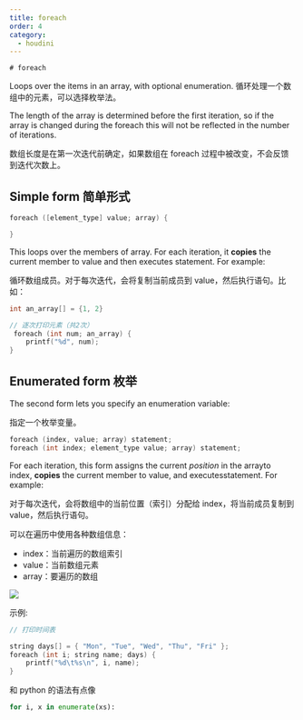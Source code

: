 ```yaml
---
title: foreach
order: 4
category:
  - houdini
---
```

    
    # foreach

Loops over the items in an array, with optional enumeration.
循环处理一个数组中的元素，可以选择枚举法。

The length of the array is determined before the first iteration, so if the
array is changed during the foreach this will not be reflected in the number
of iterations.

数组长度是在第一次迭代前确定，如果数组在 foreach 过程中被改变，不会反馈到迭代次数上。

## Simple form 简单形式

```c
foreach ([element_type] value; array) {

}
```

This loops over the members of array. For each iteration, it **copies** the
current member to value and then executes statement. For example:

循环数组成员。对于每次迭代，会将复制当前成员到 value，然后执行语句。比如：

```c
int an_array[] = {1, 2}

// 逐次打印元素（共2次）
 foreach (int num; an_array) {
	printf("%d", num);
}
```

## Enumerated form 枚举

The second form lets you specify an enumeration variable:

指定一个枚举变量。

```c
foreach (index, value; array) statement;
foreach (int index; element_type value; array) statement;
```

For each iteration, this form assigns the current _position_ in the arrayto
index, **copies** the current member to value, and executesstatement. For
example:

对于每次迭代，会将数组中的当前位置（索引）分配给 index，将当前成员复制到 value，然后执行语句。

可以在遍历中使用各种数组信息：

- index：当前遍历的数组索引
- value：当前数组元素
- array：要遍历的数组

![](https://cdn.yuelili.com/20220227234450.png)

示例:

```c
// 打印时间表

string days[] = { "Mon", "Tue", "Wed", "Thu", "Fri" };
foreach (int i; string name; days) {
	printf("%d\t%s\n", i, name);
}

```

和 python 的语法有点像

```python
for i, x in enumerate(xs):
```

